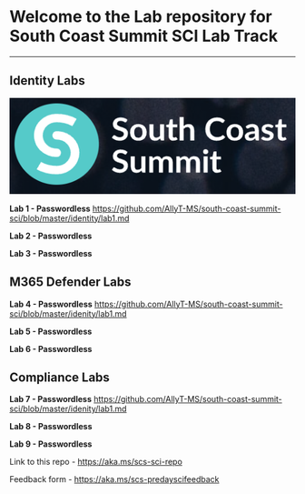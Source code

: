 # Welcome to the Lab repository for South Coast Summit  SCI Lab Track
----------------------------------------------------------------------------------------------------

## Identity Labs

![image](https://github.com/AllyT-MS/south-coast-summit-sci/blob/main/scs.png)

**Lab 1 - Passwordless**
https://github.com/AllyT-MS/south-coast-summit-sci/blob/master/identity/lab1.md

**Lab 2 - Passwordless**

**Lab 3 - Passwordless**

## M365 Defender Labs
**Lab 4 - Passwordless**
https://github.com/AllyT-MS/south-coast-summit-sci/blob/master/idenity/lab1.md

**Lab 5 - Passwordless**

**Lab 6 - Passwordless**


## Compliance Labs
**Lab 7 - Passwordless**
https://github.com/AllyT-MS/south-coast-summit-sci/blob/master/idenity/lab1.md

**Lab 8 - Passwordless**

**Lab 9 - Passwordless**



Link to this repo - https://aka.ms/scs-sci-repo

Feedback form - https://aka.ms/scs-predayscifeedback









